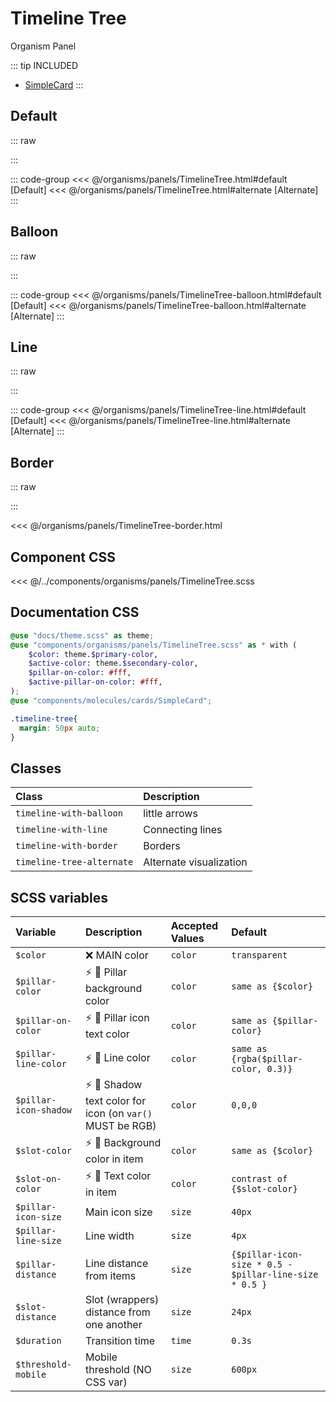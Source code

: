# Timeline Tree
<Badge type="tip">Organism</Badge> <Badge type="info">Panel</Badge>

::: tip INCLUDED
- [SimpleCard](/molecules/cards/SimpleCard.md)
:::

## Default

::: raw
<div class="dev-section with-overflow">
    <!--@include: ../../organisms/panels/TimelineTree.html -->
</div>
:::

::: code-group
<<< @/organisms/panels/TimelineTree.html#default [Default]
<<< @/organisms/panels/TimelineTree.html#alternate [Alternate]
:::

## Balloon

::: raw
<div class="dev-section with-overflow">
    <!--@include: ../../organisms/panels/TimelineTree-balloon.html -->
</div>
:::

::: code-group
<<< @/organisms/panels/TimelineTree-balloon.html#default [Default]
<<< @/organisms/panels/TimelineTree-balloon.html#alternate [Alternate]
:::

## Line

::: raw
<div class="dev-section with-overflow">
    <!--@include: ../../organisms/panels/TimelineTree-line.html -->
</div>
:::

::: code-group
<<< @/organisms/panels/TimelineTree-line.html#default [Default]
<<< @/organisms/panels/TimelineTree-line.html#alternate [Alternate]
:::

## Border

::: raw
<div class="dev-section with-overflow">
    <!--@include: ../../organisms/panels/TimelineTree-border.html -->
</div>
:::

<<< @/organisms/panels/TimelineTree-border.html

## Component CSS

<<< @/../components/organisms/panels/TimelineTree.scss

## Documentation CSS

```scss
@use "docs/theme.scss" as theme;
@use "components/organisms/panels/TimelineTree.scss" as * with (
    $color: theme.$primary-color,
    $active-color: theme.$secondary-color,
    $pillar-on-color: #fff,
    $active-pillar-on-color: #fff,
);
@use "components/molecules/cards/SimpleCard";

.timeline-tree{
  margin: 50px auto;
}
```

## Classes

| Class                       | Description             |
|:----------------------------|:------------------------|
| `timeline-with-balloon`     | little arrows           |
| `timeline-with-line`        | Connecting lines        |
| `timeline-with-border`      | Borders                 |
| `timeline-tree-alternate`   | Alternate visualization |


## SCSS variables

| Variable              | Description                                                                              | Accepted Values | Default                                                 |
|:----------------------|:-----------------------------------------------------------------------------------------|:----------------|:--------------------------------------------------------|
| `$color`              | :x: MAIN color                                                                           | `color`         | `transparent`                                           |
| `$pillar-color`       | :zap: :first_quarter_moon_with_face: Pillar background color                             | `color`         | `same as {$color}`                                      |
| `$pillar-on-color`    | :zap: :first_quarter_moon_with_face: Pillar icon text color                              | `color`         | `same as {$pillar-color}`                               | 
| `$pillar-line-color`  | :zap: :first_quarter_moon_with_face: Line color                                          | `color`         | `same as {rgba($pillar-color, 0.3)}`                    |
| `$pillar-icon-shadow` | :zap: :first_quarter_moon_with_face: Shadow text color for icon (on `var()` MUST be RGB) | `color`         | `0,0,0`                                                 |
| `$slot-color`         | :zap: :first_quarter_moon_with_face: Background color in item                            | `color`         | `same as {$color}`                                      |
| `$slot-on-color`      | :zap: :first_quarter_moon_with_face: Text color in item                                  | `color`         | `contrast of {$slot-color}`                             |
| `$pillar-icon-size`   | Main icon size                                                                           | `size`          | `40px`                                                  |
| `$pillar-line-size`   | Line width                                                                               | `size`          | `4px`                                                   |
| `$pillar-distance`    | Line distance from items                                                                 | `size`          | `{$pillar-icon-size * 0.5 - $pillar-line-size * 0.5 }`  |
| `$slot-distance`      | Slot (wrappers) distance from one another                                                | `size`          | `24px`                                                  |
| `$duration`           | Transition time                                                                          | `time`          | `0.3s`                                                  |
| `$threshold-mobile`   | Mobile threshold (NO CSS var)                                                            | `size`          | `600px`                                                 |

<style lang="scss">
@use "docs/theme.scss" as theme;
@use "components/organisms/panels/TimelineTree.scss" as * with (
    $color: theme.$primary-color,
    $active-color: theme.$secondary-color,
);
@use "components/molecules/cards/SimpleCard";

.timeline-tree{
    margin: 50px auto;
}
</style>